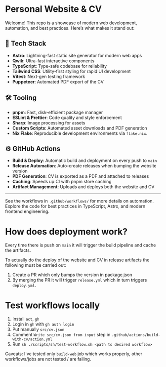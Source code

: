 # Personal Website & CV

Welcome! This repo is a showcase of modern web development, automation, and best practices. Here’s what makes it stand out:

## 🚀 Tech Stack
- **Astro**: Lightning-fast static site generator for modern web apps
- **Qwik**: Ultra-fast interactive components
- **TypeScript**: Type-safe codebase for reliability
- **Tailwind CSS**: Utility-first styling for rapid UI development
- **Vitest**: Next-gen testing framework
- **Puppeteer**: Automated PDF export of the CV

## 🛠️ Tooling
- **pnpm**: Fast, disk-efficient package manager
- **ESLint & Prettier**: Code quality and style enforcement
- **Sharp**: Image processing for assets
- **Custom Scripts**: Automated asset downloads and PDF generation
- **Nix Flake**: Reproducible development environments via `flake.nix`.

## ⚙️ GitHub Actions
- **Build & Deploy**: Automatic build and deployment on every push to `main`
- **Release Automation**: Auto-create releases when bumping the website version
- **PDF Generation**: CV is exported as a PDF and attached to releases
- **Caching**: Speeds up CI with pnpm store caching
- **Artifact Management**: Uploads and deploys both the website and CV

---
See the workflows in `.github/workflows/` for more details on automation. Explore the code for best practices in TypeScript, Astro, and modern frontend engineering.

# How does deployment work?
Every time there is push on `main` it will trigger the build pipeline and cache
the artifacts.

To actually do the deploy of the website and CV in release artifacts the following must be carried out:

1. Create a PR which only bumps the version in package.json
2. By merging the PR it will trigger `release.yml` which in turn triggers `deploy.yml`.

# Test workflows locally
1. Install `act`, `gh`
2. Login in `gh` with `gh auth login`
3. Put manually `src/cv.json`
4. Comment `Write src/cv.json from input` step in `.github/actions/build-with-cv/action.yml`
5. Run `sh ./scripts/sh/test-workflow.sh <path to desired workflow>`

Caveats:
I've tested only `build-web` job which works properly, other workflows/jobs are not tested / are failing.
